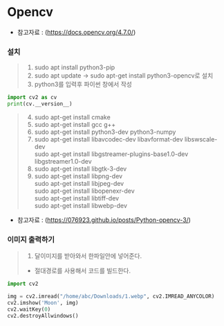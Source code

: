 # Opencv
- 참고자료 : (https://docs.opencv.org/4.7.0/)

### 설치
> 1. sudo apt install python3-pip
> 2. sudo apt update -> sudo apt-get install python3-opencv로 설치
> 3. python3를 입력후 파이썬 창에서 작성

```python
import cv2 as cv
print(cv.__version__)
```

> 4. sudo apt-get install cmake
> 5. sudo apt-get install gcc g++
> 6. sudo apt-get install python3-dev python3-numpy
> 7. sudo apt-get install libavcodec-dev libavformat-dev libswscale-dev   
     sudo apt-get install libgstreamer-plugins-base1.0-dev libgstreamer1.0-dev
> 7. sudo apt-get install libgtk-3-dev
> 8. sudo apt-get install libpng-dev   
     sudo apt-get install libjpeg-dev   
     sudo apt-get install libopenexr-dev   
     sudo apt-get install libtiff-dev   
     sudo apt-get install libwebp-dev   
* 참고자료 : (https://076923.github.io/posts/Python-opencv-3/)

### 이미지 출력하기

> 1. 달이미지를 받아와서 한파일안에 넣어준다.
> * 절대경로를 사용해서 코드를 빌드한다.

```python
import cv2

img = cv2.imread("/home/abc/Downloads/1.webp", cv2.IMREAD_ANYCOLOR)
cv2.imshow('Moon', img)
cv2.waitKey(0)
cv2.destroyAllwindows()
```


